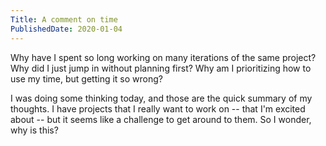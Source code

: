 ```yaml
---
Title: A comment on time
PublishedDate: 2020-01-04
---
```

Why have I spent so long working on many iterations of the same project? Why did I just jump in without planning first? Why am I prioritizing how to use my time, but getting it so wrong?

I was doing some thinking today, and those are the quick summary of my thoughts. I have projects that I really want to work on -- that I'm excited about -- but it seems like a challenge to get around to them. So I wonder, why is this?